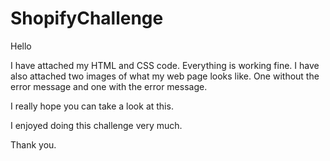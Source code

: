 # ShopifyChallenge

Hello

I have attached my HTML and CSS code. Everything is working fine. I have also attached two images of what my web page looks like. 
One without the error message and one with the error message. 

I really hope you can take a look at this.

I enjoyed doing this challenge very much.

Thank you. 
